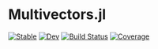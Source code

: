 # Multivectors.jl

[![Stable](https://img.shields.io/badge/docs-stable-blue.svg)](https://jollywatt.github.io/Multivectors.jl/stable/)
[![Dev](https://img.shields.io/badge/docs-dev-blue.svg)](https://jollywatt.github.io/Multivectors.jl/dev/)
[![Build Status](https://travis-ci.com/jollywatt/Multivectors.jl.svg?branch=master)](https://travis-ci.com/jollywatt/Multivectors.jl)
[![Coverage](https://codecov.io/gh/jollywatt/Multivectors.jl/branch/master/graph/badge.svg)](https://codecov.io/gh/jollywatt/Multivectors.jl)
